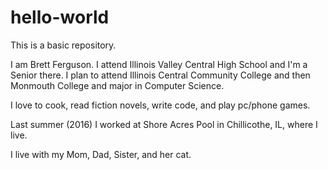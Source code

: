 # hello-world
This is a basic repository.

I am Brett Ferguson.  I attend Illinois Valley Central High School and I'm a Senior there.  I plan to attend Illinois Central Community College and then Monmouth College and major in Computer Science.

I love to cook, read fiction novels, write code, and play pc/phone games.

Last summer (2016) I worked at Shore Acres Pool in Chillicothe, IL, where I live.

I live with my Mom, Dad, Sister, and her cat.
